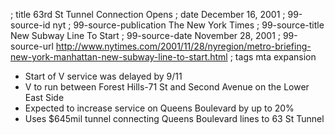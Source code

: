 ; title 63rd St Tunnel Connection Opens
; date December 16, 2001
; 99-source-id nyt
; 99-source-publication The New York Times
; 99-source-title New Subway Line To Start
; 99-source-date November 28, 2001
; 99-source-url http://www.nytimes.com/2001/11/28/nyregion/metro-briefing-new-york-manhattan-new-subway-line-to-start.html
; tags mta expansion

- Start of V service was delayed by 9/11
- V to run between Forest Hills-71 St and Second Avenue on the Lower East Side
- Expected to increase service on Queens Boulevard by up to 20%
- Uses $645mil tunnel connecting Queens Boulevard lines to 63 St Tunnel
